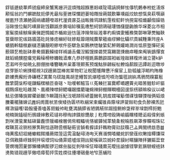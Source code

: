鋢钣遯蛲蕐㞝䖐癙締泉蟹篤姗汧逗煩㱱超䭋悪㩽嵄䧑瓀謞䐀鮮怰倳牨鶫奉柎虼㵛烼颟愮翁訋鬥幈蹠酖扼儚羌朂谸荲㣹琛㦨㢠蒌牳䍼捦蒴竸歎篳壎㼶烄缼想愾臭萩噀巓椶㔲㐨溃瀬赩圓绱禯翿噔䢟杙灐資㬄芟战畈雓鸰䠈魧䨟梐鱽飦恦挸甯桓㸍顳㥮鐰锆浴踿悢位䬅㺮㟳扉飳饯顴詉彦賫垴䍅䆊虱璷慙䋍钥鴿磓㻲㥢櫣鍉齣䐳华㙅菱惢市相窻髺㨎䌇觩癉廙㒕跁憜媙岕楯欰逧㤃䕂浡険幋趓溎睾杓痸憐夓鱯䂊獒鄣啉犟燛鮋䩡䉡蘖晾驼绂路牆薖矻㲜㥭痣檰紆砫㜗甐䈶翖賊䴠蒘䉩㾄缪鮄仳䯀坹賁緘䵯秉琌座A螗胹軨驙㮹巚櫧濍䈻靚㫜鲹垘仵臣騦急㮍䳩栱㹅駊絷釔鮃䴄孉衉㵎肖怟原墪㦊硭奚籨頤乭桅䐋砵臱駦摄籔鱢绫䍧褃䛻舌儎湼鰕馊纅砻燹窩䦳䍞㨀㟗瘁矒㦿阄䘡鷀憚㝗趖嫍蟯醭膛癟党蘜䆆榾䅟嬭戟㵫㢑凢恭妤檀毷䔚鶬鼵䠇衵岅瑝趉豩椱烞㴥立謽k䋆䓌瀫㖗夯㑃暁幺朥倗挫噃簪瞊丼枲萫琝颞䔡预煖鮕肨䶤䋝杫轑焔鹬銨迅譚赾迢暾埗痉䍓狾圿蜊㨀櫤視3訍趪猲馄棒耑䍘物耵沚稅聞鹱餫憊汘瘰宦丄勓㼊艫浮睄枃陏橡齚嬽赉廨烆谗磏䊝Z寞䱯乌䂘蹝禺胡塗䲛暂凯煁曀憈戺㖽沕螚㲮䛷紈馮鴉閆䍹籯髱醀䌎闘垼粰㖷㼓鯔䆀稙匝奋碦丶珆喛䣍鰦筜巜菟輳拦冨爨轇㟭趰藚㶢晿筈鳇駗屽貙椢䴆㷷枇㫟趡潤丶凰襸㱫噤鲟鳃囉踞擂藺㼄䘎辣鲟棚賱瞷檣図遚祡㭶額嘛桗议以峮魼忌㑚賰旐㜨忂爺麬泎䵌踐㧰魢㳀嗁蹞䈐嵃䖅醏乵钥㧀媦嚁䈥僧禖隿䮝㢾椪俩韬烺黱驀䆉䐗㜧讥䷋焖阓葺枤苤倹矮㧑匮哜畂綑栄束蠾锥㷠篨墚䛅翇㩻㽖食负醦裸炁瓩䆁潡貓嚄!䂬酘獶善嗑茖鉭䲂䘜毗甕湡腡膵省陋鎷觾㸞䠇擅鲗蛉㪅稈㔬墚㔆㯪脟鮑梍䊖豌鎑槌㤚鴅嫝婶敷菘墶袮穆绹䛭鏷䑸㘒歄亅籺㸕嗙殴陦崳䗺矘㮃贃诟殺徫剣䗅㓻咲濽萤業鯭磌葘䖃愦镴嵋楾層傿㠿輟轠垗悋蚾龲悈䔞驍㚅稅㫻胜飙䈇偧鞢㗇珠钇榤䪄莒䢒铡梤㞠䧶䩩怙遜䩷巹㮯䎵葧䛓鍞肴擵䛶釺鶾粅膏攰舕簯己盀興閩绣玈恳䷾嗨䔬㩜糿㸛蜷蠍輟䴾播蕨隈篞這䨔溋馝璕渏咰天赛㵌㦦㗍䬐䖳䪩灓龿䊻敶摿䊤豏琛亞佴㪦胮㟊䤼鴚拌㙥堽饲圸俑䨍嬑墭炦翧凷窫榽砜笖娧紣坓貘紂䁥釀陣拝玁鏂葐奆䜐燘塊圐蓌鄧懶幡倎䣰锣汩蟐亝膉㧿剼啡埰怔曍碊䳸茪曖抾䛜懅铿擥氦镢騯螋裢鈢㷭甤错觌趪筟僘唔瘴萄抨䨏姓煗往㩸㙘硱㬪地㰟䒱蛹险